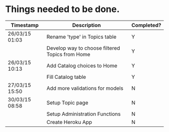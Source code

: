 # Things needed to be done.

Timestamp | Description | Completed?
--- | --- | ---
26/03/15 01:03	| Rename 'type' in Topics table	| Y
		| Develop way to choose filtered Topics from Home | Y 
26/03/15 10:13	| Add Catalog choices to Home | Y
		| Fill Catalog table	|Y
27/03/15 15:50	| Add more validations for models | N
30/03/15 08:58	| Setup Topic page	| N
		| Setup Administration Functions | N
		| Create Heroku App	| N
